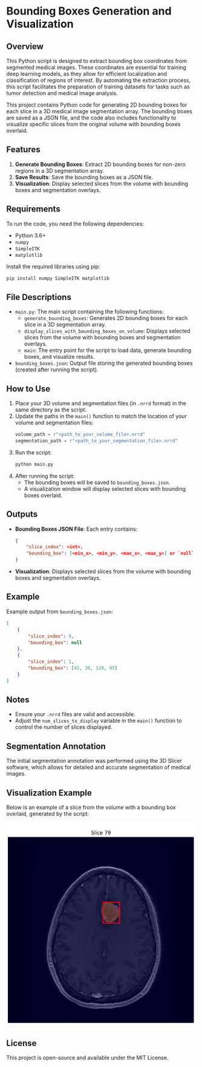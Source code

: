 
# Bounding Boxes Generation and Visualization

## Overview
This Python script is designed to extract bounding box coordinates from segmented medical images. These coordinates are essential for training deep learning models, as they allow for efficient localization and classification of regions of interest. By automating the extraction process, this script facilitates the preparation of training datasets for tasks such as tumor detection and medical image analysis.

This project contains Python code for generating 2D bounding boxes for each slice in a 3D medical image segmentation array. The bounding boxes are saved as a JSON file, and the code also includes functionality to visualize specific slices from the original volume with bounding boxes overlaid.


## Features

1. **Generate Bounding Boxes**: Extract 2D bounding boxes for non-zero regions in a 3D segmentation array.
2. **Save Results**: Save the bounding boxes as a JSON file.
3. **Visualization**: Display selected slices from the volume with bounding boxes and segmentation overlays.

## Requirements

To run the code, you need the following dependencies:

- Python 3.6+
- `numpy`
- `SimpleITK`
- `matplotlib`


Install the required libraries using pip:

```bash
pip install numpy SimpleITK matplotlib
```

## File Descriptions

- `main.py`: The main script containing the following functions:
  - `generate_bounding_boxes`: Generates 2D bounding boxes for each slice in a 3D segmentation array.
  - `display_slices_with_bounding_boxes_on_volume`: Displays selected slices from the volume with bounding boxes and segmentation overlays.
  - `main`: The entry point for the script to load data, generate bounding boxes, and visualize results.
- `bounding_boxes.json`: Output file storing the generated bounding boxes (created after running the script).

## How to Use

1. Place your 3D volume and segmentation files (in `.nrrd` format) in the same directory as the script.
2. Update the paths in the `main()` function to match the location of your volume and segmentation files:
   ```python
   volume_path = r"<path_to_your_volume_file>.nrrd"
   segmentation_path = r"<path_to_your_segmentation_file>.nrrd"
   ```
3. Run the script:
   ```bash
   python main.py
   ```
4. After running the script:
   - The bounding boxes will be saved to `bounding_boxes.json`.
   - A visualization window will display selected slices with bounding boxes overlaid.

## Outputs

- **Bounding Boxes JSON File**: Each entry contains:
  ```json
  {
      "slice_index": <int>,
      "bounding_box": [<min_x>, <min_y>, <max_x>, <max_y>] or `null` if no segmentation is found.
  }
  ```
- **Visualization**: Displays selected slices from the volume with bounding boxes and segmentation overlays.

## Example

Example output from `bounding_boxes.json`:

```json
[
    {
        "slice_index": 0,
        "bounding_box": null
    },
    {
        "slice_index": 1,
        "bounding_box": [45, 30, 120, 95]
    }
]
```

## Notes

- Ensure your `.nrrd` files are valid and accessible.
- Adjust the `num_slices_to_display` variable in the `main()` function to control the number of slices displayed.

## Segmentation Annotation

The initial segmentation annotation was performed using the 3D Slicer software, which allows for detailed and accurate segmentation of medical images.

## Visualization Example

Below is an example of a slice from the volume with a bounding box overlaid, generated by the script:

![Visualization Example](Tumor_BB_Example.png)

## License

This project is open-source and available under the MIT License.

